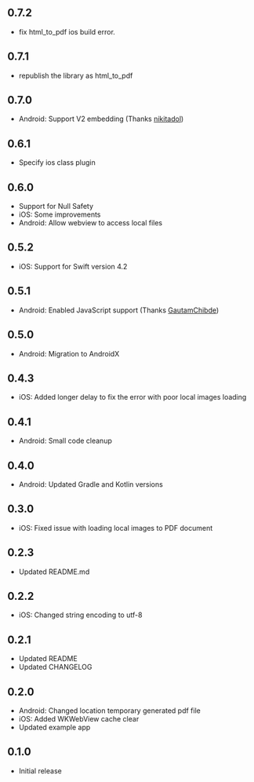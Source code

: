## 0.7.2

* fix html_to_pdf ios build error.

## 0.7.1

* republish the library as html_to_pdf

## 0.7.0

* Android: Support V2 embedding (Thanks [nikitadol](https://github.com/nikitadol))

## 0.6.1

* Specify ios class plugin

## 0.6.0

* Support for Null Safety
* iOS: Some improvements
* Android: Allow webview to access local files

## 0.5.2

* iOS: Support for Swift version 4.2

## 0.5.1

* Android: Enabled JavaScript support (Thanks [GautamChibde](https://github.com/GautamChibde))

## 0.5.0

* Android: Migration to AndroidX

## 0.4.3

* iOS: Added longer delay to fix the error with poor local images loading

## 0.4.1

* Android: Small code cleanup

## 0.4.0

* Android: Updated Gradle and Kotlin versions

## 0.3.0

* iOS: Fixed issue with loading local images to PDF document

## 0.2.3

* Updated README.md

## 0.2.2

* iOS: Changed string encoding to utf-8

## 0.2.1

* Updated README
* Updated CHANGELOG

## 0.2.0

* Android: Changed location temporary generated pdf file
* iOS: Added WKWebView cache clear
* Updated example app

## 0.1.0

* Initial release
